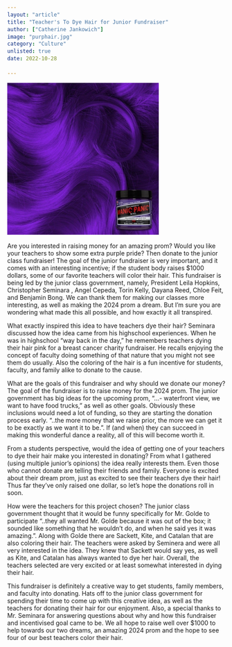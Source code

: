 ```yaml
---
layout: "article"
title: "Teacher's To Dye Hair for Junior Fundraiser"
author: ["Catherine Jankowich"]
image: "purphair.jpg"
category: "Culture"
unlisted: true
date: 2022-10-28
 
---
```


![Picture](/assets/images/purphair.jpg)


Are you interested in raising money for an amazing prom? Would you like your teachers to show some extra purple pride? Then donate to the junior class fundraiser! The goal of the junior fundraiser is very important, and it comes with an interesting incentive; if the student body raises $1000 dollars, some of our favorite teachers will color their hair. This fundraiser is being led by the junior class government, namely, President Leila Hopkins, Christopher Seminara , Angel Cepeda, Torin Kelly, Dayana Reed, Chloe Feit, and Benjamin Bong. We can thank them for making our classes more interesting, as well as making the 2024 prom a dream. But I’m sure you are wondering what made this all possible, and how exactly it all transpired. 
	
What exactly inspired this idea to have teachers dye their hair? Seminara discussed how the idea came from his highschool experiences. When he was in highschool “way back in the day,” he remembers teachers dying their hair pink for a breast cancer charity fundraiser. He recalls enjoying the concept of faculty doing something of that nature that you might not see them do usually. Also the coloring of the hair is a fun incentive for students, faculty, and family alike to donate to the cause. 
	
What are the goals of this fundraiser and why should we donate our money? The goal of the fundraiser is to raise money for the 2024 prom. The junior government has big ideas for the upcoming prom,  “...- waterfront view, we want to have food trucks,” as well as other goals. Obviously these inclusions would need a lot of funding, so they are starting the donation process early. “..the more money that we raise prior, the more we can get it to be exactly as we want it to be.”. If (and when) they can succeed in making this wonderful dance a reality, all of this will become worth it. 
	
From a students perspective, would the idea of getting one of your teachers to dye their hair make you interested in donating? From what I gathered (using multiple junior’s opinions) the idea really interests them. Even those who cannot donate are telling their friends and family. Everyone is excited about their dream prom, just as excited to see their teachers dye their hair! Thus far they’ve only raised one dollar, so let’s hope the donations roll in soon. 
	
How were the teachers for this project chosen? The junior class government thought that it would be funny specifically for Mr. Golde to participate “..they all wanted Mr. Golde because it was out of the box; it sounded like something that he wouldn’t do, and when he said yes it was amazing.”. Along with Golde there are  Sackett, Kite, and Catalan that are also coloring their hair. The teachers were asked by Seminera and were all very interested in the idea. They knew that Sackett would say yes, as well as Kite, and Catalan has always wanted to dye her hair. Overall, the teachers selected are very excited or at least somewhat interested in dying their hair. 

This fundraiser is definitely a creative way to get students, family members, and faculty into donating. Hats off to the junior class government for spending their time to come up with this creative idea, as well as the teachers for donating their hair for our enjoyment. Also, a special thanks to Mr. Seminara for answering questions about why and how this fundraiser and incentivised goal came to be. We all hope to raise well over $1000 to help towards our two dreams, an amazing 2024 prom and the hope to see four of our best teachers color their hair. 
